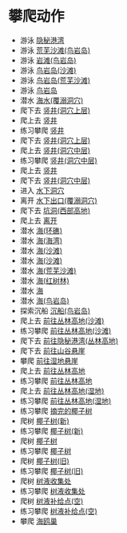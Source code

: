 # 攀爬动作  
- 游泳 [隐秘港湾](Path_BirdRockToCove.md)  
- 游泳 [荒芜沙滩(鸟岩岛)](Path_BirdRockToDesolateBeach.md)  
- 游泳 [岩滩(鸟岩岛)](Path_BirdRockToRocks.md)  
- 游泳 [鸟岩岛(沙滩)](Path_CoveToBirdRock.md)  
- 游泳 [鸟岩岛(荒芜沙滩)](Path_DesolateBeachToBirdRock.md)  
- 游泳 [鸟岩岛](Path_RocksToBirdRock.md)  
- 潜水 [海水(覆溺洞穴)](Sea_Cave.md)  
- 爬下去 [竖井(洞穴上层)](ShaftCrystalChamberToFloodedChamber.md)  
- 爬上去 [竖井](ShaftFloodedChamberToCrystalChamber.md)  
- 练习攀爬 [竖井](ShaftFloodedChamberToCrystalChamber.md)  
- 爬下去 [竖井(洞穴上层)](ShaftHighChamberToMidChamber.md)  
- 爬上去 [竖井(洞穴中层)](ShaftLowChamberToMidChamber.md)  
- 练习攀爬 [竖井(洞穴中层)](ShaftLowChamberToMidChamber.md)  
- 爬上去 [竖井](ShaftMidChamberToHighChamber.md)  
- 爬下去 [竖井(洞穴中层)](ShaftMidChamberToLowChamber.md)  
- 进入 [水下洞穴](UnderwaterEntrance.md)  
- 离开 [水下出口(覆溺洞穴)](UnderwaterExit.md)  
- 爬下去 [坑洞(西部高地)](HighlandHoleEntrance.md)  
- 爬上去 [离开](HighlandHoleExit.md)  
- 潜水 [海(环礁)](Sea_Atoll.md)  
- 潜水 [海(海湾)](Sea_Bay.md)  
- 潜水 [海(沙滩)](Sea_Beach.md)  
- 潜水 [海(沙滩)](Sea_Cove.md)  
- 潜水 [海(荒芜沙滩)](Sea_DesolateBeach.md)  
- 潜水 [海(红树林)](Sea_Mangroves.md)  
- 潜水 [海](Sea_Raft.md)  
- 潜水 [海(鸟岩岛)](Sea_Rocks.md)  
- 探索沉船 [沉船(鸟岩岛)](Shipwreck.md)  
- 爬上去 [前往丛林高地(沙滩)](Path_CoveToJungleHighlands.md)  
- 练习攀爬 [前往丛林高地(沙滩)](Path_CoveToJungleHighlands.md)  
- 爬下去 [前往隐秘港湾(丛林高地)](Path_JungleHighlandsToCove.md)  
- 爬下去 [前往山谷悬崖](Path_JungleHighlandsToValley.md)  
- 攀爬 [前往湿地悬崖](Path_JungleHighlandsToWetlands.md)  
- 爬上去 [前往丛林高地](Path_ValleyToJungleHighlands.md)  
- 练习攀爬 [前往丛林高地](Path_ValleyToJungleHighlands.md)  
- 爬上去 [前往丛林高地(湿地)](Path_WetlandsToJungleHighlands.md)  
- 练习攀爬 [前往丛林高地(湿地)](Path_WetlandsToJungleHighlands.md)  
- 练习攀爬 [摘完的椰子树](PalmTreeCleared.md)  
- 爬树 [椰子树(新)](PalmTreeNew.md)  
- 练习攀爬 [椰子树(新)](PalmTreeNew.md)  
- 爬树 [椰子树](PalmTreeNewMultiEventOld.md)  
- 练习攀爬 [椰子树](PalmTreeNewMultiEventOld.md)  
- 爬树 [椰子树(旧)](PalmTreeOld.md)  
- 练习攀爬 [椰子树(旧)](PalmTreeOld.md)  
- 爬树 [树液收集处](PalmTreeSapStation.md)  
- 练习攀爬 [树液收集处](PalmTreeSapStation.md)  
- 爬树 [树液补给点(空)](PalmTreeSapStationEmpty.md)  
- 练习攀爬 [树液补给点(空)](PalmTreeSapStationEmpty.md)  
- 攀爬 [海鸥巢](SeagullNest.md)  
